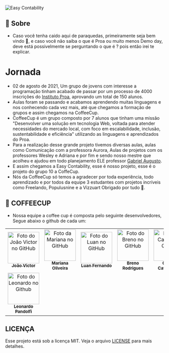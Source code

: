 ![Easy Contability](https://user-images.githubusercontent.com/95861587/145476255-5f85d40f-fe2c-4076-93f8-e95872c9fa07.png)

## 💙 Sobre

- Caso você tenha caido aqui de paraquedas, primeiramente seja bem vindo 💙, e caso você não saiba o que é Proa ou muito menos Demo day, deve está possivelmente se perguntando o que é ? pois então irei te explicar.

# Jornada

- 02 de agosto de 2021, Um grupo de jovens com interesse a programação tinham acabado de passar por um processo de 4000 inscrições do [Instituto Proa](https://www.proa.org.br),  aprovando um total de 150 alunos.
- Aulas foram se passando e acabamos aprendendo muitas linguagens e nos conhecendo cada vez mais, até que chegamos a formação de grupos e assim chegamos na CoffeeCup.
- CoffeeCup é um grupo composto por 7 alunos que tinham uma missão "Desenvolver uma solução em tecnologia Web, voltada para atender necessidades do mercado local, com foco em escalabilidade, inclusão, sustentabilidade e eficiência" utilizando as linguagens e aprendizados do Proa.
- Para a realização desse grande projeto tivemos diversas aulas, aulas como Comunicação com a professora Aurora, Aulas de projetos com os professores Wesley e Adriana e por fim e sendo nosso mestre que acolheu e ajudou em todo planejamento ELE professor [Gabriel Augusto](https://github.com/gabaugusto).
- E assim chegamos a Easy Contability, esse é nosso projeto, esse é o projeto do grupo 10 a CoffeCup.
- Nós da CoffeeCup só temos a agradecer por toda experiência, todo aprendizado e por todos da equipe 3 estudantes com projetos incríveis como Freelando, Populusnine e a Vizzuart
Obrigado por tudo 💙.

## 💼 COFFEECUP
- Nossa equipe a coffee cup é composta pelo seguinte desenvolvedores, Segue abaixo o github de cada um: 

<table>
  <tr>
    <td align="center">
      <a href="https://github.com/Jovi7u">
        <img src="https://avatars.githubusercontent.com/u/88720294?v=4" width="100px;" alt="Foto do João Victor no GitHub"/><br>
        <sub>
          <b>João Victor</b>
        </sub>
      </a>
    </td>
    <td align="center">
      <a href="https://github.com/marioliver7">
        <img src="https://avatars.githubusercontent.com/u/53239867?v=4" width="100px;" alt="Foto da Mariana no GitHub"/><br>
        <sub>
          <b>Mariana Oliveira</b>
        </sub>
      </a><br>
    </td>
    <td align="center">
      <a href="https://github.com/Luuan11">
        <img src="https://avatars.githubusercontent.com/u/79935555?v=4" width="100px;" alt="Foto do Luan no GitHub"/><br>
        <sub>
          <b>Luan Fernando</b>
        </sub>
      </a><br>
    </td>
    <td align="center">
      <a href="https://github.com/BrenoRLAC">
        <img src="https://avatars.githubusercontent.com/u/75743151?v=4" width="100px;" alt="Foto do Breno no GitHub"/><br>
        <sub>
          <b>Breno Rodrigues</b>
        </sub>
      </a><br>
    </td>
    <td align="center">
      <a href="https://github.com/milla18">
        <img src="https://avatars.githubusercontent.com/u/88720519?v=4" width="100px;" alt="Foto da Camila no Github"/><br>
        <sub>
          <b>Camila Cavalcante</b>
        </sub>
      </a><br>
    </td>
    <td align="center">
      <a href="https://github.com/Caioluthien">
        <img src="https://avatars.githubusercontent.com/u/88720231?v=4" width="100px;" alt="Foto do Caio Antonio no Github"/><br>
        <sub>
          <b>Antônio Caio</b>
        </sub>
      </a><br>
    </td>
    <tr>
     <td align="center">
      <a href="https://github.com/leonardoPandolfi">
        <img src="https://avatars.githubusercontent.com/u/88720222?v=4" width="100px;" alt="Foto do Leonardo no Github"/><br>
        <sub>
          <b>Leonardo Pandolfi</b>
        </sub>
      </a><br>
    </td>
    </tr>
  </tr>
</table>

## LICENÇA
Esse projeto está sob a licença MIT. Veja o arquivo [LICENSE](https://github.com/easyContability/DemoDay/blob/main/LICENSE) para mais detalhes.
